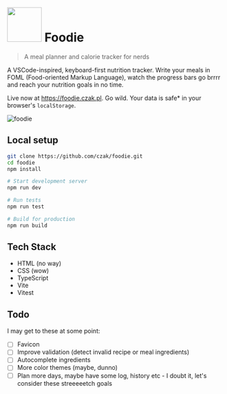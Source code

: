 # <img src="https://github.com/user-attachments/assets/50c6cda2-9c13-4e63-aa24-1a4f88197917" width="80"> Foodie

> A meal planner and calorie tracker for nerds

A VSCode-inspired, keyboard-first nutrition tracker. Write your meals in FOML (Food-oriented Markup Language), watch the progress bars go brrrr and reach your nutrition goals in no time.

Live now at https://foodie.czak.pl. Go wild. Your data is safe* in your browser's `localStorage`.

![foodie](https://github.com/user-attachments/assets/154d0b21-6189-468f-83db-99d3afe1e151)


## Local setup

```bash
git clone https://github.com/czak/foodie.git
cd foodie
npm install

# Start development server
npm run dev

# Run tests
npm run test

# Build for production
npm run build
```

## Tech Stack

- HTML (no way)
- CSS (wow)
- TypeScript
- Vite
- Vitest

## Todo

I may get to these at some point:

- [ ] Favicon
- [ ] Improve validation (detect invalid recipe or meal ingredients)
- [ ] Autocomplete ingredients
- [ ] More color themes (maybe, dunno)
- [ ] Plan more days, maybe have some log, history etc - I doubt it, let's consider these streeeeetch goals
